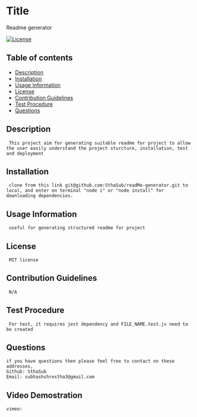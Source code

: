 
  # Title
  Readme generator
  
  [![License](https://img.shields.io/badge/License-MIT-yellow.svg)](https://opensource.org/licenses/MIT)
  
  ## Table of contents 
  - [Description](#description)
  - [Installation](#installation)
  - [Usage Information](#usage-information)
  - [License](#license)
  - [Contribution Guidelines](#contribution-guidelines)
  - [Test Procedure](#test-procedure)
  - [Questions](#questions)
  
  ## Description
     This project aim for generating suitable readme for project to allow the user easily understand the project sturcture, installation, test and deployment

  ## Installation
     clone from this link git@github.com:SthaSub/readMe-generator.git to local, and enter on terminal "node i" or "node install" for downloading dependencies. 

  ## Usage Information
     useful for generating structured readme for project

  ## License
     MIT license
  
  ## Contribution Guidelines
     N/A

  ## Test Procedure
     For test, it requires jest dependency and FILE_NAME.test.js need to be created 

  ## Questions
    if you have questions then please feel free to contact on these addresses,
    Github: SthaSub
    Email: subhashshrestha3@gmail.com
  
  ## Video Demostration
    vimeo:   

    